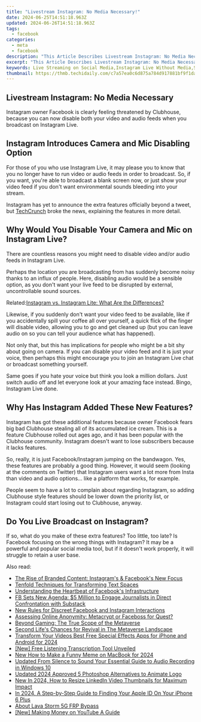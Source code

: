 ```yaml
---
title: "Livestream Instagram: No Media Necessary!"
date: 2024-06-25T14:51:18.963Z
updated: 2024-06-26T14:51:18.963Z
tags:
  - facebook
categories:
  - meta
  - facebook
description: "This Article Describes Livestream Instagram: No Media Necessary!"
excerpt: "This Article Describes Livestream Instagram: No Media Necessary!"
keywords: Live Streaming on Social Media,Instagram Live Without Media,Social Media Livestreaming Tips,Engaging Followers Without Photos,Instagram Live Events Planning,Real-Time Content Creation,Instagram Livestream Promotion Techniques
thumbnail: https://thmb.techidaily.com/c7a57ea0c6d875a784d917881bf9f1dac3c811b03454856c62819bb5612b0808.jpg
---
```


## Livestream Instagram: No Media Necessary

 Instagram owner Facebook is clearly feeling threatened by Clubhouse, because you can now disable both your video and audio feeds when you broadcast on Instagram Live.

## Instagram Introduces Camera and Mic Disabling Option

 For those of you who use Instagram Live, it may please you to know that you no longer have to run video or audio feeds in order to broadcast. So, if you want, you're able to broadcast a blank screen now, or just show your video feed if you don't want environmental sounds bleeding into your stream.

 Instagram has yet to announce the extra features officially beyond a tweet, but [TechCrunch](https://techcrunch.com/2021/04/29/instagram-live-takes-on-clubhouse-with-options-to-mute-and-turn-off-the-video/) broke the news, explaining the features in more detail.

## Why Would You Disable Your Camera and Mic on Instagram Live?

 There are countless reasons you might need to disable video and/or audio feeds in Instagram Live.

 Perhaps the location you are broadcasting from has suddenly become noisy thanks to an influx of people. Here, disabling audio would be a sensible option, as you don't want your live feed to be disrupted by external, uncontrollable sound sources.

 Related:[Instagram vs. Instagram Lite: What Are the Differences?](https://www.makeuseof.com/instagram-vs-instagram-lite-differences/)

 Likewise, if you suddenly don't want your video feed to be available, like if you accidentally spill your coffee all over yourself, a quick flick of the finger will disable video, allowing you to go and get cleaned up (but you can leave audio on so you can tell your audience what has happened).

 Not only that, but this has implications for people who might be a bit shy about going on camera. If you can disable your video feed and it is just your voice, then perhaps this might encourage you to join an Instagram Live chat or broadcast something yourself.

 Same goes if you hate your voice but think you look a million dollars. Just switch audio off and let everyone look at your amazing face instead. Bingo, Instagram Live done.

## Why Has Instagram Added These New Features?

 Instagram has got these additional features because owner Facebook fears big bad Clubhouse stealing all of its accumulated ice cream. This is a feature Clubhouse rolled out ages ago, and it has been popular with the Clubhouse community. Instagram doesn't want to lose subscribers because it lacks features.

 So, really, it is just Facebook/Instagram jumping on the bandwagon. Yes, these features are probably a good thing. However, it would seem (looking at the comments on Twitter) that Instagram users want a lot more from Insta than video and audio options... like a platform that works, for example.

 People seem to have a lot to complain about regarding Instagram, so adding Clubhouse style features should be lower down the priority list, or Instagram could start losing out to Clubhouse, anyway.

## Do You Live Broadcast on Instagram?

 If so, what do you make of these extra features? Too little, too late? Is Facebook focusing on the wrong things with Instagram? It may be a powerful and popular social media tool, but if it doesn't work properly, it will struggle to retain a user base.


<ins class="adsbygoogle"
     style="display:block"
     data-ad-format="autorelaxed"
     data-ad-client="ca-pub-7571918770474297"
     data-ad-slot="1223367746"></ins>



<ins class="adsbygoogle"
     style="display:block"
     data-ad-client="ca-pub-7571918770474297"
     data-ad-slot="8358498916"
     data-ad-format="auto"
     data-full-width-responsive="true"></ins>

<span class="atpl-alsoreadstyle">Also read:</span>
<div><ul>
<li><a href="https://facebook.techidaily.com/the-rise-of-branded-content-instagrams-and-facebooks-new-focus/"><u>The Rise of Branded Content: Instagram's & Facebook's New Focus</u></a></li>
<li><a href="https://facebook.techidaily.com/tenfold-techniques-for-transforming-text-spaces/"><u>Tenfold Techniques for Transforming Text Spaces</u></a></li>
<li><a href="https://facebook.techidaily.com/understanding-the-heartbeat-of-facebooks-infrastructure/"><u>Understanding the Heartbeat of Facebook's Infrastructure</u></a></li>
<li><a href="https://facebook.techidaily.com/fb-sets-new-agenda-5-million-to-engage-journalists-in-direct-confrontation-with-substack/"><u>FB Sets New Agenda: $5 Million to Engage Journalists in Direct Confrontation with Substack</u></a></li>
<li><a href="https://facebook.techidaily.com/new-rules-for-discreet-facebook-and-instagram-interactions/"><u>New Rules for Discreet Facebook and Instagram Interactions</u></a></li>
<li><a href="https://facebook.techidaily.com/assessing-online-anonymity-metacrypt-or-faceboss-for-quest/"><u>Assessing Online Anonymity: Metacrypt or Faceboss for Quest?</u></a></li>
<li><a href="https://facebook.techidaily.com/beyond-gaming-the-true-scope-of-the-metaverse/"><u>Beyond Gaming: The True Scope of the Metaverse</u></a></li>
<li><a href="https://facebook.techidaily.com/second-lifes-chances-for-revival-in-the-metaverse-landscape/"><u>Second Life's Chances for Revival in The Metaverse Landscape</u></a></li>
<li><a href="https://ai-driven-video-production.techidaily.com/transform-your-videos-best-free-special-effects-apps-for-iphone-and-android-for-2024/"><u>Transform Your Videos Best Free Special Effects Apps for iPhone and Android for 2024</u></a></li>
<li><a href="https://some-techniques.techidaily.com/new-free-listening-transcription-tool-unveiled/"><u>[New] Free Listening Transcription Tool Unveiled</u></a></li>
<li><a href="https://meme-emoji.techidaily.com/new-how-to-make-a-funny-meme-on-macbook-for-2024/"><u>New How to Make a Funny Meme on MacBook for 2024</u></a></li>
<li><a href="https://audio-shaping.techidaily.com/updated-from-silence-to-sound-your-essential-guide-to-audio-recording-in-windows-10/"><u>Updated From Silence to Sound Your Essential Guide to Audio Recording in Windows 10</u></a></li>
<li><a href="https://animation-videos.techidaily.com/updated-2024-approved-5-photoshop-alternatives-to-animate-logo/"><u>Updated 2024 Approved 5 Photoshop Alternatives to Animate Logo</u></a></li>
<li><a href="https://ai-video-apps.techidaily.com/new-in-2024-how-to-resize-linkedin-video-thumbnails-for-maximum-impact/"><u>New In 2024, How to Resize LinkedIn Video Thumbnails for Maximum Impact</u></a></li>
<li><a href="https://apple-account.techidaily.com/in-2024-a-step-by-step-guide-to-finding-your-apple-id-on-your-iphone-6-plus-by-drfone-ios/"><u>In 2024, A Step-by-Step Guide to Finding Your Apple ID On Your iPhone 6 Plus</u></a></li>
<li><a href="https://android-frp.techidaily.com/about-lava-storm-5g-frp-bypass-by-drfone-android/"><u>About Lava Storm 5G FRP Bypass</u></a></li>
<li><a href="https://youtube-lab.techidaily.com/aking-money-on-youtube-a-guide/"><u>[New] Making Money on YouTube  A Guide</u></a></li>
</ul></div>
